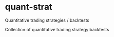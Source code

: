 # quant-strat
Quantitative trading strategies / backtests

Collection of quantitative trading strategy backtests

